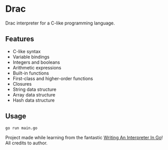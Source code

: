 # Drac

Drac interpreter for a C-like programming language.

## Features

- C-like syntax
- Variable bindings
- Integers and booleans
- Arithmetic expressions
- Built-in functions
- First-class and higher-order functions
- Closures
- String data structure
- Array data structure
- Hash data structure

## Usage

```bash
go run main.go
```

Project made while learning from the fantastic [Writing An Interpreter In Go](https://interpreterbook.com/)!
All credits to author.
